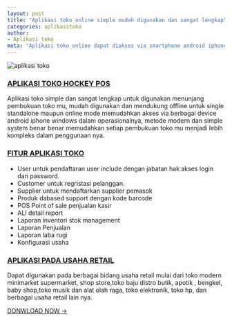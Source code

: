 ```yaml
---
layout: post
title: "Aplikasi toko online simple mudah digunakan dan sangat lengkap"
categories: aplikasitoko
author:
- Aplikasi toko
meta: "Aplikasi toko online dapat diakses via smartphone android iphone dengan simple system dan mudah digunakan"
---
```

![aplikasi toko](https://mesinkasir.github.io/assets/img/hockeypos.png)

### **[APLIKASI TOKO HOCKEY POS](/aplikasitoko/2020/04/02/hc.html)**

Aplikasi toko simple dan sangat lengkap untuk digunakan menunjang pembukuan toko mu, mudah digunakan dan mendukung offline untuk single standalone maupun online mode memudahkan akses via berbagai device android iphone windows dalam operasionalnya, metode modern dan simple system benar benar memudahkan setiap pembukuan toko mu menjadi lebih kompleks dalam penggunaan nya.


### **[FITUR APLIKASI TOKO](/aplikasitoko/2020/04/02/hc.html)**

- User untuk pendaftaran user include dengan jabatan hak akses login dan password.
- Customer untuk regristasi pelanggan.
- Supplier untuk mendaftarkan supplier pemasok
- Produk dabased support dengan kode barcode
- POS Point of sale penjualan kasir
- ALl detail report
- Laporan inventori stok management
- Laporan Penjualan
- Laporan laba rugi
- Konfigurasi usaha


### **[APLIKASI PADA USAHA RETAIL](/aplikasitoko/2020/04/02/hc.html)**

Dapat digunakan pada berbagai bidang usaha retail mulai dari toko modern minimarket supermarket, shop store,toko baju distro butik, apotik , bengkel, baby shop,toko musik dan alat olah raga, toko elektronik, toko hp, dan berbagai usaha retail lain nya.


[DONWLOAD NOW →](https://mesinkasir.github.io/e-catalog/HOCKEY%20POS.pdf)
